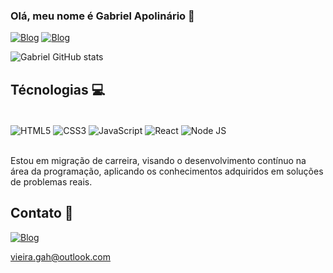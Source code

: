 ### Olá, meu nome é Gabriel Apolinário 👋

[![Blog](https://img.shields.io/badge/LinkedIn-0077B5?style=for-the-badge&logo=linkedin&logoColor=white)](https://www.linkedin.com/in/gabriel-apolinario-359432241/)
[![Blog](https://img.shields.io/badge/Instagram-E4405F?style=for-the-badge&logo=instagram&logoColor=white)](https://www.instagram.com/vieira_gaah/)

![Gabriel GitHub stats](https://github-readme-stats.vercel.app/api?username=vieiragah&show_icons=true&theme=dracula)

## Técnologias 💻

<div style="display: inline_block"><br/>
    <img align="center" alt="HTML5" src="https://img.shields.io/badge/HTML5-E34F26?style=for-the-badge&logo=html5&logoColor=white" />
    <img align="center" alt="CSS3" src="https://img.shields.io/badge/CSS3-1572B6?style=for-the-badge&logo=css3&logoColor=white" />
    <img align="center" alt="JavaScript" src="https://img.shields.io/badge/JavaScript-F7DF1E?style=for-the-badge&logo=javascript&logoColor=black" />
    <img align="center" alt="React" src="https://img.shields.io/badge/React-20232A?style=for-the-badge&logo=react&logoColor=61DAFB" />
    <img align="center" alt="Node JS" src="https://img.shields.io/badge/Node.js-43853D?style=for-the-badge&logo=node.js&logoColor=white" />
</div><br/>

Estou em migração de carreira, visando o desenvolvimento contínuo na área da programação, aplicando os conhecimentos adquiridos em soluções de problemas reais.
<br/>

## Contato 📧
[![Blog](https://img.shields.io/badge/WhatsApp-25D366?style=for-the-badge&logo=whatsapp&logoColor=white)](https://contate.me/gabriel_apolinario)

vieira.gah@outlook.com
